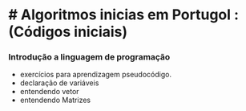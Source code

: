 # # Algoritmos inicias em Portugol :(Códigos iniciais)

### Introdução a linguagem de programação
* exercícios para aprendizagem pseudocódigo.
* declaração de variáveis
* entendendo vetor
* entendendo Matrizes
